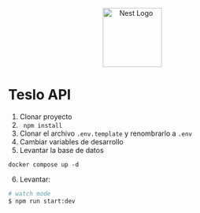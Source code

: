 <p align="center">
  <a href="http://nestjs.com/" target="blank"><img src="https://nestjs.com/img/logo-small.svg" width="120" alt="Nest Logo" /></a>
</p>

[circleci-image]: https://img.shields.io/circleci/build/github/nestjs/nest/master?token=abc123def456
[circleci-url]: https://circleci.com/gh/nestjs/nest


# Teslo API
1. Clonar proyecto
2. ``` npm install```
3. Clonar el archivo ```.env.template``` y renombrarlo a ```.env```
4. Cambiar variables de desarrollo
5. Levantar la base de datos
```
docker compose up -d
```
6. Levantar:

```bash
# watch mode
$ npm run start:dev
```




